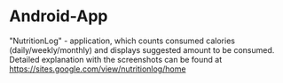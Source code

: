 # Android-App
"NutritionLog" - application, which counts  consumed calories  (daily/weekly/monthly) and displays suggested amount to be consumed.
Detailed explanation with the screenshots can be found at https://sites.google.com/view/nutritionlog/home
